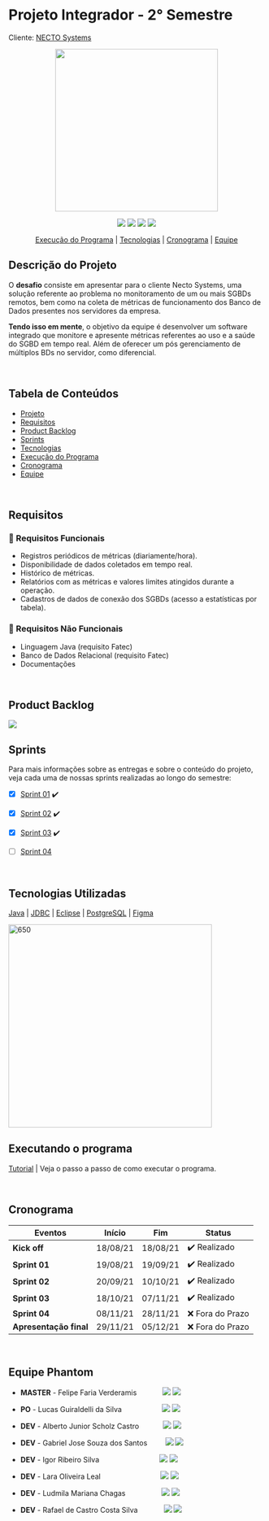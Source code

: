 # Projeto Integrador - 2° Semestre

Cliente: <a href="http://necto.com.br/pt/">NECTO Systems</a>

<p align="center">
 <a href="http://necto.com.br/pt/"><img src="https://user-images.githubusercontent.com/80851038/133914328-794317fa-31e1-4279-afb0-d986acb5db45.png" width="320"/></a>
</p>

<p align="center"> 
 <img src="https://img.shields.io/badge/Status%3A-BUILDING-orange"/>
 <a href="https://www.java.com/pt-BR/"><img src="https://img.shields.io/badge/Language%3A-JAVA-red"/></a>
 <a href="http://necto.com.br/pt/"><img src="https://img.shields.io/badge/Client%3A-NECTO%20SYSTEMS-blue"/></a>
 <a href="http://fatecsjc-prd.azurewebsites.net/"><img src="https://img.shields.io/badge/Institution%3A-FATEC-blueviolet"/></a>
</p>

<p align="center">
 <a href="#executando-o-programa">Execução do Programa</a> |  <a href="#tecnologias-utilizadas">Tecnologias</a> |  <a href="#cronograma">Cronograma</a> 
|  <a href="#equipe-phantom">Equipe</a>
</p>

## Descrição do Projeto
O **desafio** consiste em apresentar para o cliente Necto Systems, uma solução referente ao problema no monitoramento de um ou mais SGBDs remotos, bem como na coleta de métricas de funcionamento dos Banco de Dados presentes nos servidores da empresa. 

**Tendo isso em mente**, o objetivo da equipe é desenvolver um software integrado que monitore e apresente métricas referentes ao uso e a saúde do SGBD em tempo real. Além de  oferecer um pós gerenciamento de múltiplos BDs no servidor, como diferencial.

<br>

## Tabela de Conteúdos

 - [Projeto](#descrição-do-projeto)
 - [Requisitos](#requisitos)
 - [Product Backlog](#product-backlog)  
 - [Sprints](#sprints)
 - [Tecnologias](#tecnologias-utilizadas)
 - [Execução do Programa](#executando-o-programa)
 - [Cronograma](#cronograma)
 - [Equipe](#equipe-phantom)

<br>

## Requisitos

### 📌 Requisitos Funcionais

- Registros periódicos de métricas (diariamente/hora).
- Disponibilidade de dados coletados em tempo real.
- Histórico de métricas.
- Relatórios com as métricas e valores limites atingidos durante a operação.
- Cadastros de dados de conexão dos SGBDs (acesso a estatísticas por tabela).

### 📌 Requisitos Não Funcionais

- Linguagem Java (requisito Fatec)
- Banco de Dados Relacional (requisito Fatec)
- Documentações

<br>

## Product Backlog

<img src="https://user-images.githubusercontent.com/80851038/133914854-06ddb253-92ad-4ed9-b1fe-47af41fb7c82.png"/>

<br>

## Sprints
Para mais informações sobre as entregas e sobre o conteúdo do projeto, veja cada uma de nossas sprints realizadas ao longo do semestre: <br>

- [x] [Sprint 01](https://github.com/PhatomFatec/PI_Necto_Systems/blob/main/Sprints/Sprint01/README.md) ✔️
 
- [x] [Sprint 02](https://github.com/PhatomFatec/PI_Necto_Systems/tree/main/Sprints/Sprint02) ✔️
 
- [x] [Sprint 03](https://github.com/PhatomFatec/PI_Necto_Systems/tree/main/Sprints/Sprint03) ✔️
  
- [ ] [Sprint 04](https://github.com/PhatomFatec/PI_Necto_Systems/tree/main/Sprints/Sprint04)
 
 <br>

## Tecnologias Utilizadas

[Java](https://www.java.com/pt-BR/)
| [JDBC](https://jdbc.postgresql.org/download.html)
| [Eclipse](https://www.eclipse.org/)
| [PostgreSQL](https://www.postgresql.org/)
| [Figma](https://www.figma.com/)

<img src="https://cdn.discordapp.com/attachments/888964389368131629/888965497868156968/tecnologiaas.png" alt="650" width="400"/>

<br>

## Executando o programa 

[Tutorial](https://github.com/PhatomFatec/PI_Necto_Systems/tree/main/Instala%C3%A7%C3%A3o)
| Veja o passo a passo de como executar o programa. 

<br>

## Cronograma

| Eventos         | Início   | Fim      | Status |
|-----------------|----------|----------|--------|
| **Kick off**    | 18/08/21 | 18/08/21 |   ✔️ Realizado  |
| **Sprint 01**   | 19/08/21 | 19/09/21 |   ✔️ Realizado  |
| **Sprint 02**   | 20/09/21 | 10/10/21 |   ✔️ Realizado  |
| **Sprint 03**   | 18/10/21 | 07/11/21 |   ✔️ Realizado  |
| **Sprint 04**   | 08/11/21 | 28/11/21 |   ❌ Fora do Prazo  |
| **Apresentação final** | 29/11/21 | 05/12/21 |   ❌ Fora do Prazo  |

<br>

## Equipe Phantom

* **MASTER** - Felipe Faria Verderamis &nbsp; &nbsp; &nbsp; &nbsp; &nbsp; &nbsp;
[<img src="https://img.shields.io/badge/linkedin-%230077B5.svg?&style=for-the-badge&logo=linkedin&logoColor=white&color=3d3d3d"/>](https://www.linkedin.com/in/felipe-faria-verderamis-3b9b10202/)
[<img src="https://img.shields.io/badge/github%20-%23121011.svg?&style=for-the-badge&logo=github&logoColor=white&color=3d3d3d"/>](https://github.com/FelipeFariaVerde)

* **PO** - Lucas Guiraldelli da Silva &nbsp; &nbsp; &nbsp; &nbsp; &nbsp; &nbsp; &nbsp; &nbsp; &nbsp;&nbsp;
[<img src="https://img.shields.io/badge/linkedin-%230077B5.svg?&style=for-the-badge&logo=linkedin&logoColor=white&color=3d3d3d"/>](https://www.linkedin.com/in/lucasguiraldelli/)
[<img src="https://img.shields.io/badge/github%20-%23121011.svg?&style=for-the-badge&logo=github&logoColor=white&color=3d3d3d"/>](https://github.com/LucasGuiraldelli)

* **DEV** - Alberto Junior Scholz Castro &nbsp; &nbsp; &nbsp; &nbsp; &nbsp;&nbsp;
[<img src="https://img.shields.io/badge/linkedin-%230077B5.svg?&style=for-the-badge&logo=linkedin&logoColor=white&color=3d3d3d" />](https://www.linkedin.com/in/alberto-s-castro-725471172/)
[<img src="https://img.shields.io/badge/github%20-%23121011.svg?&style=for-the-badge&logo=github&logoColor=white&color=3d3d3d"/>](https://github.com/AlbertoScholz) 

* **DEV** - Gabriel Jose Souza dos Santos &nbsp; &nbsp; &nbsp; &nbsp;
[<img src="https://img.shields.io/badge/linkedin-%230077B5.svg?&style=for-the-badge&logo=linkedin&logoColor=white&color=3d3d3d" />](https://www.linkedin.com/in/gabriel-santos-87922b170/)
[<img src="https://img.shields.io/badge/github%20-%23121011.svg?&style=for-the-badge&logo=github&logoColor=white&color=3d3d3d"/>](https://github.com/gabrieljssantos)

* **DEV** - Igor Ribeiro Silva &nbsp; &nbsp; &nbsp; &nbsp; &nbsp; &nbsp; &nbsp; &nbsp; &nbsp; &nbsp; &nbsp; &nbsp; &nbsp; &nbsp;&nbsp;
[<img src="https://img.shields.io/badge/linkedin-%230077B5.svg?&style=for-the-badge&logo=linkedin&logoColor=white&color=3d3d3d"/>](https://www.linkedin.com/in/igor-ribeiro-8571a6210/)
[<img src="https://img.shields.io/badge/github%20-%23121011.svg?&style=for-the-badge&logo=github&logoColor=white&color=3d3d3d"/>](https://github.com/IgorRibeiro-S)

* **DEV** - Lara Oliveira Leal &nbsp; &nbsp; &nbsp; &nbsp; &nbsp; &nbsp; &nbsp; &nbsp; &nbsp; &nbsp; &nbsp; &nbsp; &nbsp; &nbsp;&nbsp;
[<img src="https://img.shields.io/badge/linkedin-%230077B5.svg?&style=for-the-badge&logo=linkedin&logoColor=white&color=3d3d3d"/>](https://www.linkedin.com/in/lara-leal-527b7020a/)
[<img src="https://img.shields.io/badge/github%20-%23121011.svg?&style=for-the-badge&logo=github&logoColor=white&color=3d3d3d"/>](https://github.com/lara-leal)

* **DEV** - Ludmila Mariana Chagas &nbsp; &nbsp; &nbsp; &nbsp; &nbsp; &nbsp; &nbsp; &nbsp;&nbsp;
[<img src="https://img.shields.io/badge/linkedin-%230077B5.svg?&style=for-the-badge&logo=linkedin&logoColor=white&color=3d3d3d"/>](https://www.linkedin.com/in/ludmila-chagas-273548187/)
[<img src="https://img.shields.io/badge/github%20-%23121011.svg?&style=for-the-badge&logo=github&logoColor=white&color=3d3d3d"/>](https://github.com/ludmila-chagas)

* **DEV** - Rafael de Castro Costa Silva &nbsp; &nbsp; &nbsp; &nbsp; &nbsp; &nbsp;
[<img src="https://img.shields.io/badge/linkedin-%230077B5.svg?&style=for-the-badge&logo=linkedin&logoColor=white&color=3d3d3d"/>](https://www.linkedin.com/in/rafaelcastrow/)
[<img src="https://img.shields.io/badge/github%20-%23121011.svg?&style=for-the-badge&logo=github&logoColor=white&color=3d3d3d"/>](https://github.com/rafaelcastrow)
